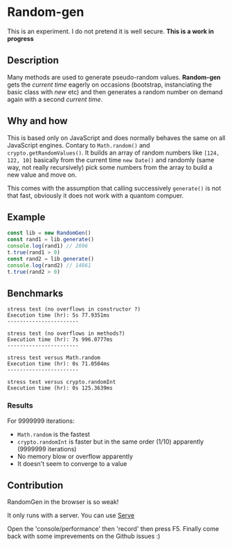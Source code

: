 # Random-gen

This is an experiment. I do not pretend it is well secure. **This is a work in progress**

## Description

Many methods are used to generate pseudo-random values. **Random-gen** gets the *current time* eagerly on occasions (bootstrap, instanciating the basic class with *new* etc) and then generates a random number on demand again with a second *current time*.

## Why and how

This is based only on JavaScript and does normally behaves the same on all JavaScript engines. Contary to `Math.random()` and `crypto.getRandomValues()`.
It builds an array of random numbers like `[124, 122, 10]` basically from the current time `new Date()` and randomly (same way, not really recursively) pick some numbers from the array to build a new value and move on.

This comes with the assumption that calling successively `generate()` is not that fast, obviously it does not work with a quantom compuer.

## Example

```js
const lib = new RandomGen()
const rand1 = lib.generate()
console.log(rand1) // 2696
t.true(rand1 > 0)
const rand2 = lib.generate()
console.log(rand2) // 14861
t.true(rand2 > 0)
```

## Benchmarks

    stress test (no overflows in constructor ?)
    Execution time (hr): 5s 77.9351ms
    -----------------------

    stress test (no overflows in methods?)
    Execution time (hr): 7s 996.0777ms
    -----------------------

    stress test versus Math.random
    Execution time (hr): 0s 71.0504ms
    -----------------------

    stress test versus crypto.randomInt
    Execution time (hr): 0s 125.3639ms

### Results

For 9999999 iterations:

- `Math.random` is the fastest
- `crypto.randomInt` is faster but in the same order (1/10) apparently (9999999 iterations)
- No memory blow or overflow apparently
- It doesn't seem to converge to a value

## Contribution

RandomGen in the browser is so weak!

It only runs with a server. You can use <a href="https://www.npmjs.com/package/serve">Serve</a>

Open the 'console/performance' then 'record' then press F5. Finally come back with some imprevements on the Github issues :) 
